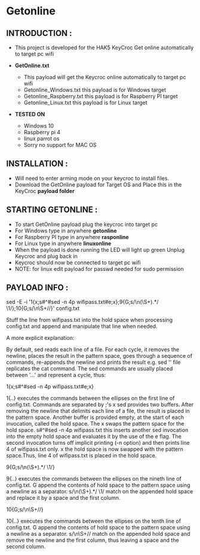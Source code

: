 # Getonline

## INTRODUCTION :
  - This project is developed for the HAK5 KeyCroc Get online automatically to target pc wifi

* **GetOnline.txt**
  - This payload will get the Keycroc online automatically to target pc wifi
  - Getonline_Windows.txt this payload is for Windows target
  - Getonline_Raspberry.txt this payload is for Raspberry PI target
  - Getonline_Linux.txt this payload is for Linux target

* **TESTED ON**
  - Windows 10
  - Raspberry pi 4
  - linux parrot os
  - Sorry no support for MAC OS

## INSTALLATION :

  - Will need to enter arming mode on your keycroc to install files.
  - Download the GetOnline payload for Target OS and Place this in the KeyCroc **payload folder**

## STARTING GETONLINE :

   - To start GetOnline payload plug the keycroc into target pc
   - For Windows type in anywhere **getonline**
   - For Raspberry PI type in anywhere **rasponline**
   - For Linux type in anywhere **linuxonline**
   - When the payload is done running the LED will light up green Unplug Keycroc and plug back in
   - Keycroc should now be connected to target pc wifi
   - NOTE: for linux edit payload for passwd needed for sudo permission

## PAYLOAD INFO :

sed -E -i '1{x;s#^#sed -n 4p wifipass.txt#e;x};9{G;s/\n(\S+).*/ \1/};10{G;s/\n\S+//}' config.txt 

Stuff the line from wifipass.txt into the hold space when processing config.txt and append and manipulate that line when needed.

A more explicit explanation:

By default, sed reads each line of a file. For each cycle, it removes the newline, places the result in the pattern space, goes through a sequence of commands, re-appends the newline and prints the result e.g. sed '' file replicates the cat command. The sed commands are usually placed between '...' and represent a cycle, thus:

1{x;s#^#sed -n 4p wifipass.txt#e;x}

1{..} executes the commands between the ellipses on the first line of config.txt. Commands are separated by ;'s
x sed provides two buffers. After removing the newline that delimits each line of a file, the result is placed in the pattern space. Another buffer is provided empty, at the start of each invocation, called the hold space. The x swaps the pattern space for the hold space.
s#^#sed -n 4p wifipass.txt this inserts another sed invocation into the empty hold space and evaluates it by the use of the e flag. The second invocation turns off implicit printing (-n option) and then prints line 4 of wifipass.txt only.
x the hold space is now swapped with the pattern space.Thus, line 4 of wifipass.txt is placed in the hold space.

9{G;s/\n(\S+).*/ \1/}

9{..} executes the commands between the ellipses on the nineth line of config.txt.
G append the contents of hold space to the pattern space using a newline as a separator.
s/\n(\S+).*/ \1/ match on the appended hold space and replace it by a space and the first column.

10{G;s/\n\S+//}

10{..} executes the commands between the ellipses on the tenth line of config.txt.
G append the contents of hold space to the pattern space using a newline as a separator.
s/\n\S+// match on the appended hold space and remove the newline and the first column, thus leaving a space and the second column.
